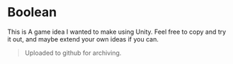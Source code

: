 # Boolean

This is A game idea I wanted to make using Unity.
Feel free to copy and try it out, and maybe extend your own ideas if you can.
>Uploaded to github for archiving.
